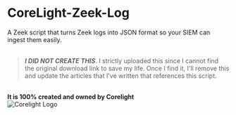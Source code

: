 # CoreLight-Zeek-Log

A Zeek script that turns Zeek logs into JSON format so your SIEM can ingest them easily. <br/><br/>

> _**I DID NOT CREATE THIS**_. I strictly uploaded this since I cannot find the original download link to save my life. Once I find it, I'll remove this and update the articles that I've written that references this script. 


<br/> **It is 100% created and owned by Corelight** <br/>
![Corelight Logo](https://corelight.com/_nuxt/img/assets/images/logo-corelight-b192e84.png)

